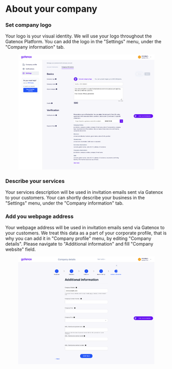 # About your company

### Set company logo

Your logo is your visual identity. We will use your logo throughout the Gatenox Platform. You can add the logo in the "Settings" menu, under the "Company information" tab.

<figure><img src="../../Images/settings_company.png" alt=""><figcaption></figcaption></figure>

### Describe your services

Your services description will be used in invitation emails sent via Gatenox to your customers. Your can shortly describe your business in the "Settings" menu, under the "Company information" tab.

### Add you webpage address

Your webpage address will be used in invitation emails send via Gatenox to your customers. We treat this data as a part of your corporate profile, that is why you can add it in "Company profile" menu, by editing "Company details". Please navigate to "Additional information" and fill "Company website" field.

<figure><img src="../../docs/Images/add_info.png" alt=""><figcaption></figcaption></figure>

